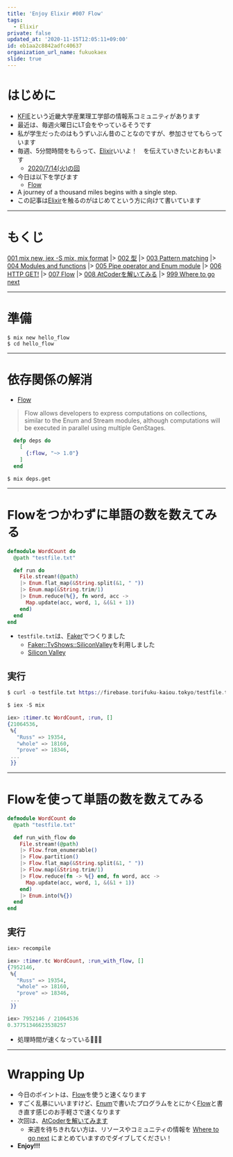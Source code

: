 ```yaml
---
title: 'Enjoy Elixir #007 Flow'
tags:
  - Elixir
private: false
updated_at: '2020-11-15T12:05:11+09:00'
id: eb1aa2c8842adfc40637
organization_url_name: fukuokaex
slide: true
---
```

# はじめに
- [KFIE](https://kfieyaruki.connpass.com/)という近畿大学産業理工学部の情報系コミュニティがあります
- 最近は、毎週火曜日にLT会をやっているそうです
- 私が学生だったのはもうずいぶん昔のことなのですが、参加させてもらっています
- 毎週、5分間時間をもらって、[Elixir](https://elixir-lang.org/)いいよ！　を伝えていきたいとおもいます
    - [2020/7/14(火)の回](https://kfieyaruki.connpass.com/event/182722/)
- 今日は以下を学びます
    - [Flow](https://github.com/dashbitco/flow)
- A journey of a thousand miles begins with a single step.
- この記事は[Elixir](https://elixir-lang.org/)を触るのがはじめてという方に向けて書いています

----
# もくじ
[001 mix new, iex -S mix, mix format](https://qiita.com/torifukukaiou/items/d04d0273749c41eb50af)
|> [002 型](https://qiita.com/torifukukaiou/items/1f5789dbd05498be1132)
|> [003 Pattern matching](https://qiita.com/torifukukaiou/items/47b088f6c44ccf213226)
|> [004 Modules and functions](https://qiita.com/torifukukaiou/items/2b6f30db0a7d37c4f139)
|> [005 Pipe operator and Enum module](https://qiita.com/torifukukaiou/items/70a350cfc45d0eb58371)
|> [006 HTTP GET!](https://qiita.com/torifukukaiou/items/e4416cca916497ee76fb)
|> [007 Flow](https://qiita.com/torifukukaiou/items/eb1aa2c8842adfc40637)
|> [008 AtCoderを解いてみる](https://qiita.com/torifukukaiou/items/98f875ee4d0f4038b5a2)
|> [999 Where to go next](https://qiita.com/torifukukaiou/items/4fa0747546aafa3fe89a)

----
# 準備

```console
$ mix new hello_flow
$ cd hello_flow
```

----
# 依存関係の解消

- [Flow](https://github.com/dashbitco/flow)

> Flow allows developers to express computations on collections, similar to the Enum and Stream modules, although computations will be executed in parallel using multiple GenStages.

```elixir:mix.exs
  defp deps do
    [
      {:flow, "~> 1.0"}
    ]
  end
```

```
$ mix deps.get
```

----
# Flowをつかわずに単語の数を数えてみる

```elixir:lib/word_count.ex
defmodule WordCount do
  @path "testfile.txt"

  def run do
    File.stream!(@path)
    |> Enum.flat_map(&String.split(&1, " "))
    |> Enum.map(&String.trim/1)
    |> Enum.reduce(%{}, fn word, acc ->
      Map.update(acc, word, 1, &(&1 + 1))
    end)
  end
end
```

- `testfile.txt`は、[Faker](https://github.com/faker-ruby/faker)でつくりました
    - [Faker::TvShows::SiliconValley](https://github.com/faker-ruby/faker/blob/master/doc/tv_shows/silicon_valley.md)を利用しました
    - [Silicon Valley](https://www.hbo.com/silicon-valley)



## 実行
```elixir
$ curl -o testfile.txt https://firebase.torifuku-kaiou.tokyo/testfile.txt

$ iex -S mix

iex> :timer.tc WordCount, :run, []
{21064536,
 %{
   "Russ" => 19354,
   "whole" => 18160,
   "prove" => 18346,
 ...
 }}
```

----
# Flowを使って単語の数を数えてみる

```elixir:lib/word_count.ex
defmodule WordCount do
  @path "testfile.txt"

  def run_with_flow do
    File.stream!(@path)
    |> Flow.from_enumerable()
    |> Flow.partition()
    |> Flow.flat_map(&String.split(&1, " "))
    |> Flow.map(&String.trim/1)
    |> Flow.reduce(fn -> %{} end, fn word, acc ->
      Map.update(acc, word, 1, &(&1 + 1))
    end)
    |> Enum.into(%{})
  end
end
```

## 実行

```elixir
iex> recompile

iex> :timer.tc WordCount, :run_with_flow, []
{7952146,
 %{
   "Russ" => 19354,
   "whole" => 18160,
   "prove" => 18346,
 ...
 }}

iex> 7952146 / 21064536
0.37751346623538257
```

- 処理時間が速くなっている:rocket::rocket::rocket:

----

# Wrapping Up
- 今日のポイントは、[Flow](https://github.com/dashbitco/flow)を使うと速くなります
- すごく乱暴にいいますけど、[Enum](https://hexdocs.pm/elixir/Enum.html#content)で書いたプログラムをとにかく[Flow](https://github.com/dashbitco/flow)と書き直す感じのお手軽さで速くなります
- 次回は、[AtCoderを解いてみます](https://qiita.com/torifukukaiou/items/98f875ee4d0f4038b5a2)
    - 来週を待ちきれない方は、リソースやコミュニティの情報を [Where to go next](https://qiita.com/torifukukaiou/items/4fa0747546aafa3fe89a) にまとめていますのでダイブしてください！
- **Enjoy!!!**
